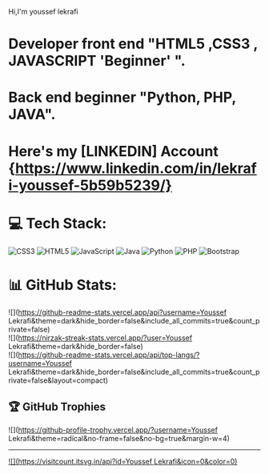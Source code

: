 Hi,I'm youssef lekrafi 

# Developer front end "HTML5 ,CSS3 , JAVASCRIPT 'Beginner' ".
# Back end beginner "Python, PHP, JAVA".
# Here's my [LINKEDIN] Account  {https://www.linkedin.com/in/lekrafi-youssef-5b59b5239/}


# 💻 Tech Stack:
![CSS3](https://img.shields.io/badge/css3-%231572B6.svg?style=for-the-badge&logo=css3&logoColor=white) ![HTML5](https://img.shields.io/badge/html5-%23E34F26.svg?style=for-the-badge&logo=html5&logoColor=white) ![JavaScript](https://img.shields.io/badge/javascript-%23323330.svg?style=for-the-badge&logo=javascript&logoColor=%23F7DF1E) ![Java](https://img.shields.io/badge/java-%23ED8B00.svg?style=for-the-badge&logo=openjdk&logoColor=white) ![Python](https://img.shields.io/badge/python-3670A0?style=for-the-badge&logo=python&logoColor=ffdd54) ![PHP](https://img.shields.io/badge/php-%23777BB4.svg?style=for-the-badge&logo=php&logoColor=white) ![Bootstrap](https://img.shields.io/badge/bootstrap-%238511FA.svg?style=for-the-badge&logo=bootstrap&logoColor=white)
# 📊 GitHub Stats:
![](https://github-readme-stats.vercel.app/api?username=Youssef Lekrafi&theme=dark&hide_border=false&include_all_commits=true&count_private=false)<br/>
![](https://nirzak-streak-stats.vercel.app/?user=Youssef Lekrafi&theme=dark&hide_border=false)<br/>
![](https://github-readme-stats.vercel.app/api/top-langs/?username=Youssef Lekrafi&theme=dark&hide_border=false&include_all_commits=true&count_private=false&layout=compact)

## 🏆 GitHub Trophies
![](https://github-profile-trophy.vercel.app/?username=Youssef Lekrafi&theme=radical&no-frame=false&no-bg=true&margin-w=4)

---
[![](https://visitcount.itsvg.in/api?id=Youssef Lekrafi&icon=0&color=0)](https://visitcount.itsvg.in)

<!-- Proudly created with GPRM ( https://gprm.itsvg.in ) -->
